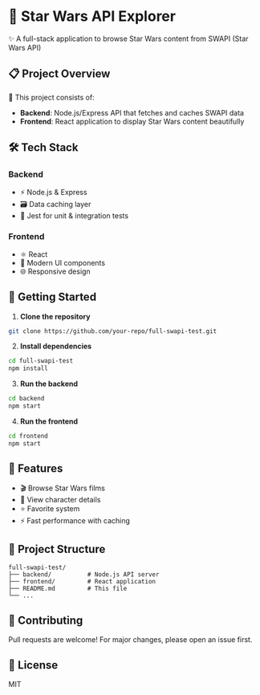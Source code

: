 # 🚀 Star Wars API Explorer

✨ A full-stack application to browse Star Wars content from SWAPI (Star Wars API)

## 📋 Project Overview

🌌 This project consists of:
- **Backend**: Node.js/Express API that fetches and caches SWAPI data
- **Frontend**: React application to display Star Wars content beautifully

## 🛠️ Tech Stack

### Backend
- ⚡ Node.js & Express
- 🗃️ Data caching layer
- 🧪 Jest for unit & integration tests

### Frontend
- ⚛️ React
- 🎨 Modern UI components
- 🌐 Responsive design

## 🚦 Getting Started

1. **Clone the repository**
```bash
git clone https://github.com/your-repo/full-swapi-test.git
```

2. **Install dependencies**
```bash
cd full-swapi-test
npm install
```

3. **Run the backend**
```bash
cd backend
npm start
```

4. **Run the frontend**
```bash
cd frontend
npm start
```

## 🌟 Features

- 🎬 Browse Star Wars films
- 👥 View character details
- ⭐ Favorite system
- ⚡ Fast performance with caching

## 📂 Project Structure

```
full-swapi-test/
├── backend/          # Node.js API server
├── frontend/         # React application
├── README.md         # This file
└── ...
```

## 🤝 Contributing

Pull requests are welcome! For major changes, please open an issue first.

## 📄 License

MIT
